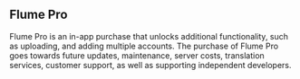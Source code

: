 ## Flume Pro
Flume Pro is an in-app purchase that unlocks additional functionality, such as uploading, and adding multiple accounts. The purchase of Flume Pro goes towards future updates, maintenance, server costs, translation services, customer support, as well as supporting independent developers.